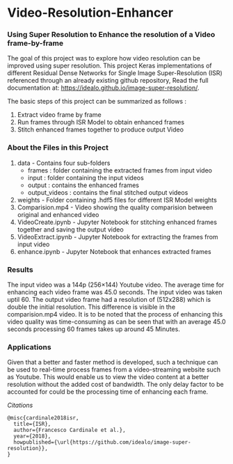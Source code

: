 # Video-Resolution-Enhancer
### Using Super Resolution to Enhance the resolution of a Video frame-by-frame

The goal of this project was to explore how video resolution can be improved using super resolution. 
This project Keras implementations of different Residual Dense Networks for Single Image Super-Resolution (ISR) referenced through an already existing
github repository, Read the full documentation at: https://idealo.github.io/image-super-resolution/.

The basic steps of this project can be summarized as follows : 
1. Extract video frame by frame
2. Run frames through ISR Model to obtain enhanced frames
3. Stitch enhanced frames together to produce output Video

### About the Files in this Project

1. data - Contains four sub-folders
   - frames : folder containing the extracted frames from input video
   - input : folder containing the input videos
   - output : contains the enhanced frames
   - output_videos : contains the final stitched output videos
2. weights - Folder containing .hdf5 files for different ISR Model weights
3. Comparision.mp4 - Video showing the quality comparision between original and enhanced video
4. VideoCreate.ipynb - Jupyter Notebook for stitching enhanced frames together and saving the output video
5. VideoExtract.ipynb - Jupyter Notebook for extracting the frames from input video
6. enhance.ipynb - Jupyter Notebook that enhances extracted frames 

### Results

The input video was a 144p (256×144) Youtube video. The average time for enhancing each video frame was 45.0 seconds. The input video was taken uptil
60. The output video frame had a resolution of (512x288) which is double the initial resolution. This difference is visible in the comparision.mp4
video. It is to be noted that the process of enhancing this video quality was time-consuming as can be seen that with an average 45.0 seconds
processing 60 frames takes up around 45 Minutes. 

### Applications

Given that a better and faster method is developed, such a technique can be used to real-time process frames from a video-streaming website
such as Youtube. This would enable us to view the video content at a better resolution without the added cost of bandwidth. The only delay
factor to be accounted for could be the processing time of enhancing each frame.

*Citations* 

```
@misc{cardinale2018isr,
  title={ISR},
  author={Francesco Cardinale et al.},
  year={2018},
  howpublished={\url{https://github.com/idealo/image-super-resolution}},
}
```

